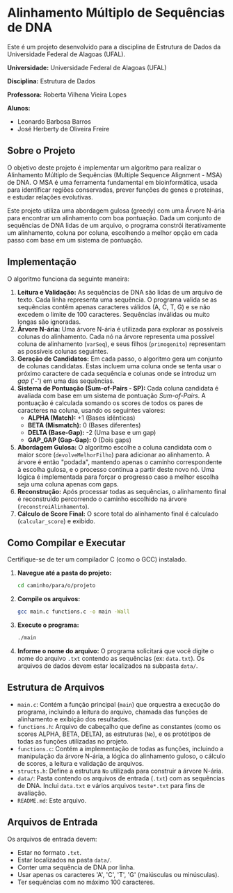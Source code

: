 # Alinhamento Múltiplo de Sequências de DNA

Este é um projeto desenvolvido para a disciplina de Estrutura de Dados da Universidade Federal de Alagoas (UFAL).

**Universidade:** Universidade Federal de Alagoas (UFAL)

**Disciplina:** Estrutura de Dados

**Professora:** Roberta Vilhena Vieira Lopes

**Alunos:**

* Leonardo Barbosa Barros
* José Herberty de Oliveira Freire

## Sobre o Projeto

O objetivo deste projeto é implementar um algoritmo para realizar o Alinhamento Múltiplo de Sequências (Multiple Sequence Alignment - MSA) de DNA. O MSA é uma ferramenta fundamental em bioinformática, usada para identificar regiões conservadas, prever funções de genes e proteínas, e estudar relações evolutivas.

Este projeto utiliza uma abordagem gulosa (greedy) com uma Árvore N-ária para encontrar um alinhamento com boa pontuação. Dada um conjunto de sequências de DNA lidas de um arquivo, o programa constrói iterativamente um alinhamento, coluna por coluna, escolhendo a melhor opção em cada passo com base em um sistema de pontuação.

## Implementação

O algoritmo funciona da seguinte maneira:

1.  **Leitura e Validação:** As sequências de DNA são lidas de um arquivo de texto. Cada linha representa uma sequência. O programa valida se as sequências contêm apenas caracteres válidos (A, C, T, G) e se não excedem o limite de 100 caracteres. Sequências inválidas ou muito longas são ignoradas.
2.  **Árvore N-ária:** Uma árvore N-ária é utilizada para explorar as possíveis colunas do alinhamento. Cada nó na árvore representa uma possível coluna de alinhamento (`varSeq`), e seus filhos (`primogenito`) representam as possíveis colunas seguintes.
3.  **Geração de Candidatos:** Em cada passo, o algoritmo gera um conjunto de colunas candidatas. Estas incluem uma coluna onde se tenta usar o próximo caractere de cada sequência e colunas onde se introduz um *gap* ('-') em uma das sequências.
4.  **Sistema de Pontuação (Sum-of-Pairs - SP):** Cada coluna candidata é avaliada com base em um sistema de pontuação *Sum-of-Pairs*. A pontuação é calculada somando os scores de todos os pares de caracteres na coluna, usando os seguintes valores:
    * **ALPHA (Match):** +1 (Bases idênticas)
    * **BETA (Mismatch):** 0 (Bases diferentes)
    * **DELTA (Base-Gap):** -2 (Uma base e um gap)
    * **GAP\_GAP (Gap-Gap):** 0 (Dois gaps)
5.  **Abordagem Gulosa:** O algoritmo escolhe a coluna candidata com o maior score (`devolveMelhorFilho`) para adicionar ao alinhamento. A árvore é então "podada", mantendo apenas o caminho correspondente à escolha gulosa, e o processo continua a partir deste novo nó. Uma lógica é implementada para forçar o progresso caso a melhor escolha seja uma coluna apenas com gaps.
6.  **Reconstrução:** Após processar todas as sequências, o alinhamento final é reconstruído percorrendo o caminho escolhido na árvore (`reconstroiAlinhamento`).
7.  **Cálculo de Score Final:** O score total do alinhamento final é calculado (`calcular_score`) e exibido.

## Como Compilar e Executar

Certifique-se de ter um compilador C (como o GCC) instalado.

1.  **Navegue até a pasta do projeto:**
    ```bash
    cd caminho/para/o/projeto
    ```
2.  **Compile os arquivos:**
    ```bash
    gcc main.c functions.c -o main -Wall
    ```
3.  **Execute o programa:**
    ```bash
    ./main
    ```
4.  **Informe o nome do arquivo:** O programa solicitará que você digite o nome do arquivo `.txt` contendo as sequências (ex: `data.txt`). Os arquivos de dados devem estar localizados na subpasta `data/`.

## Estrutura de Arquivos

* `main.c`: Contém a função principal (`main`) que orquestra a execução do programa, incluindo a leitura do arquivo, chamada das funções de alinhamento e exibição dos resultados.
* `functions.h`: Arquivo de cabeçalho que define as constantes (como os scores ALPHA, BETA, DELTA), as estruturas (`No`), e os protótipos de todas as funções utilizadas no projeto.
* `functions.c`: Contém a implementação de todas as funções, incluindo a manipulação da árvore N-ária, a lógica do alinhamento guloso, o cálculo de scores, a leitura e validação de arquivos.
* `structs.h`: Define a estrutura `No` utilizada para construir a árvore N-ária.
* `data/`: Pasta contendo os arquivos de entrada (`.txt`) com as sequências de DNA. Inclui `data.txt` e vários arquivos `teste*.txt` para fins de avaliação.
* `README.md`: Este arquivo.

## Arquivos de Entrada

Os arquivos de entrada devem:

* Estar no formato `.txt`.
* Estar localizados na pasta `data/`.
* Conter uma sequência de DNA por linha.
* Usar apenas os caracteres 'A', 'C', 'T', 'G' (maiúsculas ou minúsculas).
* Ter sequências com no máximo 100 caracteres.